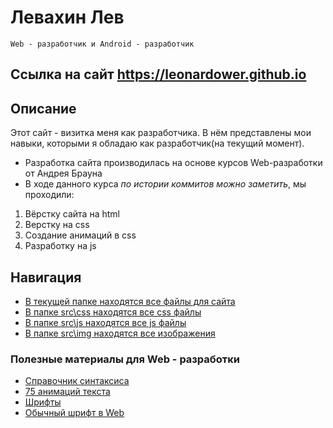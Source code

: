 # Левахин Лев
`Web - разработчик и Android - разработчик`

## Ссылка на сайт https://leonardower.github.io

## Описание
Этот сайт - визитка меня как разработчика. В нём представлены мои навыки, которыми я обладаю как разработчик(на текущий момент).
- Разработка сайта производилась на основе курсов Web-разработки от Андрея Брауна
- В ходе данного курса *по истории коммитов можно заметить*, мы проходили:
1. Вёрстку сайта на html
2. Верстку на css
3. Создание анимаций в css
4. Разработку на js

## Навигация
- [В текущей папке находятся все файлы для сайта]()
- [В папке src\css находятся все css файлы](css)
- [В папке src\js находятся все js файлы](js)
- [В папке src\img находятся все изображения](img)

### Полезные материалы для Web - разработки
- [Справочник синтаксиса](https://webref.ru/css)
- [75 анимаций текста](https://frontendresource.com/css-text-animations/)
- [Шрифты](https://fonts.google.com)
- [Обычный шрифт в Web](https://www.font2web.com/)